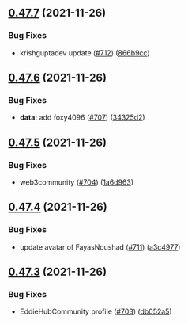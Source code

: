 ## [0.47.7](https://github.com/EddieHubCommunity/LinkFree/compare/v0.47.6...v0.47.7) (2021-11-26)


### Bug Fixes

* krishguptadev update ([#712](https://github.com/EddieHubCommunity/LinkFree/issues/712)) ([866b9cc](https://github.com/EddieHubCommunity/LinkFree/commit/866b9cce7cebfaaf5d854e492bb825a35f14abc9))



## [0.47.6](https://github.com/EddieHubCommunity/LinkFree/compare/v0.47.5...v0.47.6) (2021-11-26)


### Bug Fixes

* **data:** add foxy4096 ([#707](https://github.com/EddieHubCommunity/LinkFree/issues/707)) ([34325d2](https://github.com/EddieHubCommunity/LinkFree/commit/34325d29cfd7f54a70ebeaf5173a261cb475a8c5))



## [0.47.5](https://github.com/EddieHubCommunity/LinkFree/compare/v0.47.4...v0.47.5) (2021-11-26)


### Bug Fixes

* web3community ([#704](https://github.com/EddieHubCommunity/LinkFree/issues/704)) ([1a6d963](https://github.com/EddieHubCommunity/LinkFree/commit/1a6d9639a1f8e406e595716534145415a63c560a))



## [0.47.4](https://github.com/EddieHubCommunity/LinkFree/compare/v0.47.3...v0.47.4) (2021-11-26)


### Bug Fixes

* update avatar of FayasNoushad ([#711](https://github.com/EddieHubCommunity/LinkFree/issues/711)) ([a3c4977](https://github.com/EddieHubCommunity/LinkFree/commit/a3c4977c0ab70201b93e1eeb0faf1ea4c1d26583))



## [0.47.3](https://github.com/EddieHubCommunity/LinkFree/compare/v0.47.2...v0.47.3) (2021-11-26)


### Bug Fixes

* EddieHubCommunity profile ([#703](https://github.com/EddieHubCommunity/LinkFree/issues/703)) ([db052a5](https://github.com/EddieHubCommunity/LinkFree/commit/db052a5622a8bacc0b0cf732e86545740802d739))



